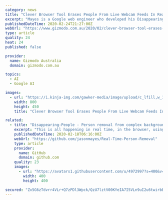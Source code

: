 ```yaml
---
category: news
title: "Clever Browser Tool Erases People From Live Webcam Feeds In Real Time"
excerpt: "Mayes is a Google web engineer who developed his Disappearing-People tool using Javascript and TensorFlow, which is Google’s free, open source software library that allows the terrifying potential of artificial intelligence and deep learning to be applied to less terrifying applications. In this case, the neural network works to determine ..."
publishedDateTime: 2020-02-24T21:27:00Z
webUrl: "https://www.gizmodo.com.au/2020/02/clever-browser-tool-erases-people-from-live-webcam-feeds-in-real-time/"
type: article
quality: 24
heat: 24
published: false

provider:
  name: Gizmodo Australia
  domain: gizmodo.com.au

topics:
  - AI
  - Google AI

images:
  - url: "https://i.kinja-img.com/gawker-media/image/upload/c_lfill,w_1200,h_628,q_90/rn8juxshvtinyw3oh5te.jpg"
    width: 800
    height: 450
    title: "Clever Browser Tool Erases People From Live Webcam Feeds In Real Time"

related:
  - title: "Disappearing-People - Person removal from complex backgrounds over time."
    excerpt: "This is all happening in real time, in the browser, using TensorFlow.js. #MadeWithTFJS This is an experiment. It may not be perfect in all situations. Go ahead and try it right now in your own web browser. Pick your preference and give me a fork / like :-) Feel free to use in your own projects. If you decide to use my code please consider ..."
    publishedDateTime: 2020-02-18T06:16:00Z
    webUrl: "https://github.com/jasonmayes/Real-Time-Person-Removal"
    type: article
    provider:
      name: GitHub
      domain: github.com
    quality: 23
    images:
      - url: "https://avatars1.githubusercontent.com/u/4972997?s=400&v=4"
        width: 400
        height: 400

secured: "Zx5G6zTdvrr4VLr+Q7zPDl3Wpck/QzU7lztV00KYeIA7I5VLn9uI2u6twirbB9CC+D3vHni1DVNL5d2wpDMbeCkf5j2U46gTtJMOrb7gFwbOOfaiWjIGpddr7NaFpicSvq3r7ffcGBP5LWN1++V96YDJWAQ1c9Jfu8/qLQz4oEKVML/BQVA7eQS6IPLKh2K0bom5EOxuJszEMK0AEvSw78r4zgN4lQ7EUHImOdXAx77I31ojsvPFt+jhXFrhL5tcTfLu5Ltw5WBn2LqyeSu2/VTDHIgmcw5ALyLXCBpxb53YObJzJwgLtAzG8p0TEMek;8Q3Jl/blildnmKUZBxR27Q=="
---
```


